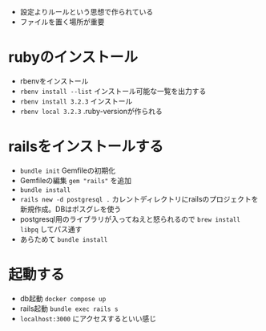 * 設定よりルールという思想で作られている
* ファイルを置く場所が重要

# rubyのインストール
* rbenvをインストール
* `rbenv install --list` インストール可能な一覧を出力する
* `rbenv install 3.2.3` インストール
* `rbenv local 3.2.3` .ruby-versionが作られる

# railsをインストールする
* `bundle init` Gemfileの初期化
* Gemfileの編集 `gem "rails"` を追加
* `bundle install`
* `rails new -d postgresql .` カレントディレクトリにrailsのプロジェクトを新規作成。DBはポスグレを使う
* postgresql用のライブラリが入ってねえと怒られるので `brew install libpq` してパス通す
* あらためて `bundle install`

# 起動する
* db起動 `docker compose up`
* rails起動 `bundle exec rails s`
* `localhost:3000` にアクセスするといい感じ
